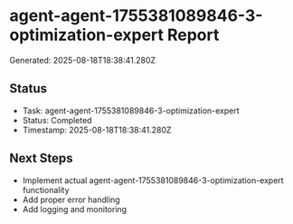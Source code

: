 # agent-agent-1755381089846-3-optimization-expert Report

Generated: 2025-08-18T18:38:41.280Z

## Status
- Task: agent-agent-1755381089846-3-optimization-expert
- Status: Completed
- Timestamp: 2025-08-18T18:38:41.280Z

## Next Steps
- Implement actual agent-agent-1755381089846-3-optimization-expert functionality
- Add proper error handling
- Add logging and monitoring
